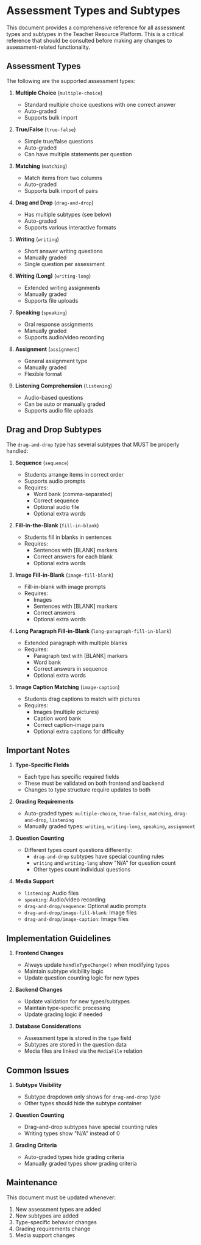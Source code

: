 # Assessment Types and Subtypes

This document provides a comprehensive reference for all assessment types and subtypes in the Teacher Resource Platform. This is a critical reference that should be consulted before making any changes to assessment-related functionality.

## Assessment Types

The following are the supported assessment types:

1. **Multiple Choice** (`multiple-choice`)
   - Standard multiple choice questions with one correct answer
   - Auto-graded
   - Supports bulk import

2. **True/False** (`true-false`)
   - Simple true/false questions
   - Auto-graded
   - Can have multiple statements per question

3. **Matching** (`matching`)
   - Match items from two columns
   - Auto-graded
   - Supports bulk import of pairs

4. **Drag and Drop** (`drag-and-drop`)
   - Has multiple subtypes (see below)
   - Auto-graded
   - Supports various interactive formats

5. **Writing** (`writing`)
   - Short answer writing questions
   - Manually graded
   - Single question per assessment

6. **Writing (Long)** (`writing-long`)
   - Extended writing assignments
   - Manually graded
   - Supports file uploads

7. **Speaking** (`speaking`)
   - Oral response assignments
   - Manually graded
   - Supports audio/video recording

8. **Assignment** (`assignment`)
   - General assignment type
   - Manually graded
   - Flexible format

9. **Listening Comprehension** (`listening`)
   - Audio-based questions
   - Can be auto or manually graded
   - Supports audio file uploads

## Drag and Drop Subtypes

The `drag-and-drop` type has several subtypes that MUST be properly handled:

1. **Sequence** (`sequence`)
   - Students arrange items in correct order
   - Supports audio prompts
   - Requires:
     - Word bank (comma-separated)
     - Correct sequence
     - Optional audio file
     - Optional extra words

2. **Fill-in-the-Blank** (`fill-in-blank`)
   - Students fill in blanks in sentences
   - Requires:
     - Sentences with [BLANK] markers
     - Correct answers for each blank
     - Optional extra words

3. **Image Fill-in-Blank** (`image-fill-blank`)
   - Fill-in-blank with image prompts
   - Requires:
     - Images
     - Sentences with [BLANK] markers
     - Correct answers
     - Optional extra words

4. **Long Paragraph Fill-in-Blank** (`long-paragraph-fill-in-blank`)
   - Extended paragraph with multiple blanks
   - Requires:
     - Paragraph text with [BLANK] markers
     - Word bank
     - Correct answers in sequence
     - Optional extra words

5. **Image Caption Matching** (`image-caption`)
   - Students drag captions to match with pictures
   - Requires:
     - Images (multiple pictures)
     - Caption word bank
     - Correct caption-image pairs
     - Optional extra captions for difficulty

## Important Notes

1. **Type-Specific Fields**
   - Each type has specific required fields
   - These must be validated on both frontend and backend
   - Changes to type structure require updates to both

2. **Grading Requirements**
   - Auto-graded types: `multiple-choice`, `true-false`, `matching`, `drag-and-drop`, `listening`
   - Manually graded types: `writing`, `writing-long`, `speaking`, `assignment`

3. **Question Counting**
   - Different types count questions differently:
     - `drag-and-drop` subtypes have special counting rules
     - `writing` and `writing-long` show "N/A" for question count
     - Other types count individual questions

4. **Media Support**
   - `listening`: Audio files
   - `speaking`: Audio/video recording
   - `drag-and-drop/sequence`: Optional audio prompts
   - `drag-and-drop/image-fill-blank`: Image files
   - `drag-and-drop/image-caption`: Image files

## Implementation Guidelines

1. **Frontend Changes**
   - Always update `handleTypeChange()` when modifying types
   - Maintain subtype visibility logic
   - Update question counting logic for new types

2. **Backend Changes**
   - Update validation for new types/subtypes
   - Maintain type-specific processing
   - Update grading logic if needed

3. **Database Considerations**
   - Assessment type is stored in the `type` field
   - Subtypes are stored in the question data
   - Media files are linked via the `MediaFile` relation

## Common Issues

1. **Subtype Visibility**
   - Subtype dropdown only shows for `drag-and-drop` type
   - Other types should hide the subtype container

2. **Question Counting**
   - Drag-and-drop subtypes have special counting rules
   - Writing types show "N/A" instead of 0

3. **Grading Criteria**
   - Auto-graded types hide grading criteria
   - Manually graded types show grading criteria

## Maintenance

This document must be updated whenever:
1. New assessment types are added
2. New subtypes are added
3. Type-specific behavior changes
4. Grading requirements change
5. Media support changes 